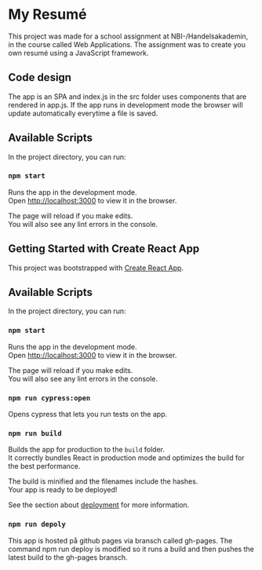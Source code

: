 # My Resumé #

This project was made for a school assignment at NBI-/Handelsakademin, in the course called Web Applications. The assignment was to create you own resumé using a JavaScript framework. 

## Code design

The app is an SPA and index.js in the src folder uses components that are rendered in app.js. If the app runs in development mode the browser will update automatically everytime a file is saved.  

## Available Scripts

In the project directory, you can run:

### `npm start`

Runs the app in the development mode.\
Open [http://localhost:3000](http://localhost:3000) to view it in the browser.

The page will reload if you make edits.\
You will also see any lint errors in the console.


## Getting Started with Create React App

This project was bootstrapped with [Create React App](https://github.com/facebook/create-react-app).

## Available Scripts

In the project directory, you can run:

### `npm start`

Runs the app in the development mode.\
Open [http://localhost:3000](http://localhost:3000) to view it in the browser.

The page will reload if you make edits.\
You will also see any lint errors in the console.

### `npm run cypress:open`

Opens cypress that lets you run tests on the app.

### `npm run build`

Builds the app for production to the `build` folder.\
It correctly bundles React in production mode and optimizes the build for the best performance.

The build is minified and the filenames include the hashes.\
Your app is ready to be deployed!

See the section about [deployment](https://facebook.github.io/create-react-app/docs/deployment) for more information.

### `npm run depoly`

This app is hosted på github pages via bransch called gh-pages. The command npm run deploy is modified so it runs a build and then pushes the latest build to the gh-pages bransch. 

